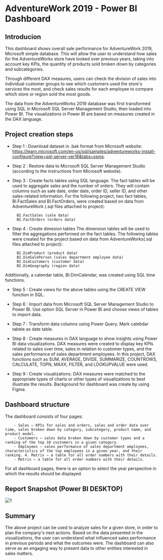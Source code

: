 # AdventureWork 2019 - Power BI Dashboard

## Introducion

This dashboard shows overall sale performance for AdventureWork 2019, Microsoft simple database. This will allow the user to understand how sales for the AdventureWorks store have looked over previous years, taking into account key KPIs, the quantity of products sold broken down by categories and subcategories.  

Through different DAX measures, users can check the division of sales into individual customer groups to see which customers used the store's services the most, and check sales results for each employee to compare which store or region sold the most goods.

The data from the AdventureWorks 2019 database was first transformed using SQL in Microsoft SQL Server Management Studio, then loaded into Power BI. The visualizations in Power BI are based on measures created in the DAX language.


## Project creation steps

- Step 1 : Download dataset in .bak format from Microsoft website: https://learn.microsoft.com/en-us/sql/samples/adventureworks-install-configure?view=sql-server-ver16&tabs=ssms.
- Step 2 : Restore data to Microsoft SQL Server Management Studio (according to the instructions from Microsoft website).
- Step 3 : Create facts tables using SQL language. The fact tables will be used to aggregate sales and the number of orders. They will contain columns such as sale date, order date, order ID, seller ID, and other sales-related information. For the following project, two fact tables, BI.FactSales and BI.FactOrders, were created based on data from AdventureWork (.sql files attached to project):
        
        BI.FactSales (sale data)
        BI.FactOrders (orders data)
- Step 4 : Create dimesion tables The dimension tables will be used to filter the aggregations performed on the fact tables. The following tables were created for the project based on data from AdventureWorks(.sql files attached to project):

        BI.DimProduct (product data)
        BI.DimSalePerson (sales department employee data)
        BI.DimCustomers (customer data)
        BI.DimGeography (region data)
Additionally, a calendar table, BI.DimCalendar, was created using SQL time functions.

- Step 5 : Create views for the above tables using the CREATE VIEW function in SQL.
- Step 6 : Import data from Microsoft SQL Server Management Studio to Power BI. Use option SQL Server in Power BI and choose views of tables to import data.
- Step 7 : Transform data columns using Power Query. Mark calebdar tabele as date table.
- Step 8 : Create measures in DAX language to show insights using Power BI data visualizations. DAX measures were created to display key KPIs related to sales over time, sales in relation to customer types, and the sales performance of sales department employees. In this project, DAX functions such as SUM, AVERAGE, DIVIDE, SUMMARIZE, COUNTROWS, CALCULATE, TOPN, MAXX, FILTER, and LOOKUPVALUE were used.

- Step 9 : Create visualizations. DAX measures were matched to the appropriate types of charts or other types of visualizations to best illustrate the results. Background for dashboard was create by using Figma.


## Dashboard structure

The dashboard consists of four pages:

        - Sales – KPIs for sales and orders, sales and order data over time, sales broken down by category, subcategory, product name, and product model.
        - Customers – sales data broken down by customer types and a ranking of the top 10 customers in a given category.
        - Employees – sales performance of sales department employees, characteristics of the top employees in a given year, and their ranking. 4. Matrix – a table for all order numbers with their details.
        - Matrix – a table for all order numbers with their details.

For all dashboard pages, there is an option to select the year perspective in which the results should be displayed.


 
 ## Report Snapshot (Power BI DESKTOP)

 
![1](https://github.com/user-attachments/assets/481fb0a5-2768-48ce-ae4c-f61ff75e2a0b)


## Summary

The above project can be used to analyze sales for a given store, in order to plan the company's next actions. Based on the data presented in the visualizations, the user can understand what influenced sales performance in previous periods and what the outcomes were. The dashboard can also serve as an engaging way to present data to other entities interested in sales matters.
